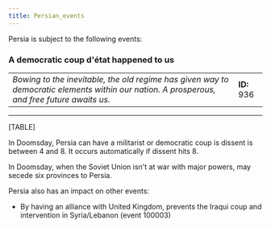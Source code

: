 ```yaml
---
title: Persian_events
---
```

Persia is subject to the following events:

###    A democratic coup d'état happened to us 

|                                                                                                                                             |             |
|---------------------------------------------------------------------------------------------------------------------------------------------|-------------|
| *Bowing to the inevitable, the old regime has given way to democratic elements within our nation. A prosperous, and free future awaits us.* | **ID:** 936 |

------------------------------------------------------------------------

[TABLE]

  
In Doomsday, Persia can have a militarist or democratic coup is dissent
is between 4 and 8. It occurs automatically if dissent hits 8.

In Doomsday, when the Soviet Union isn't at war with major powers, may
secede six provinces to Persia.

Persia also has an impact on other events:

-   By having an alliance with United Kingdom, prevents the Iraqui coup
    and intervention in Syria/Lebanon (event 100003)
